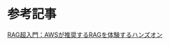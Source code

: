 # 参考記事

[RAG超入門：AWSが推奨するRAGを体験するハンズオン](https://qiita.com/moritalous/items/61f91039c13aeb9a51eb#%E3%82%A2%E3%83%97%E3%83%AA%E3%82%B1%E3%83%BC%E3%82%B7%E3%83%A7%E3%83%B3%E4%BD%9C%E6%88%90)